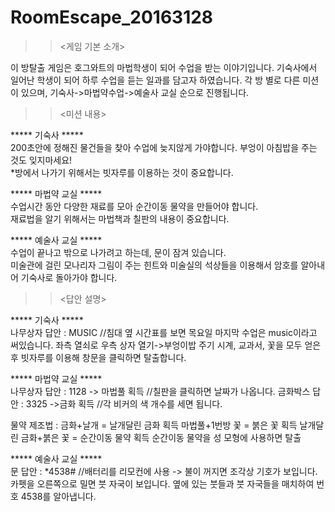 # RoomEscape_20163128


>><게임 기본 소개>

이 방탈출 게임은 호그와트의 마법학생이 되어 수업을 받는 이야기입니다. 기숙사에서 일어난 학생이 되어 하루 수업을 듣는 일과를 담고자 하였습니다. 각 방 별로 다른 미션이 있으며, 기숙사->마법약수업->예술사 교실 순으로 진행됩니다.


>><미션 내용>

***** 기숙사 ***** \
200초안에 정해진 물건들을 찾아 수업에 늦지않게 가야합니다. 부엉이 아침밥을 주는 것도 잊지마세요! \
	  *방에서 나가기 위해서는 빗자루를 이용하는 것이 중요합니다.
      
***** 마법약 교실 ***** \
수업시간 동안 다양한 재료를 모아 순간이동 물약을 만들어야 합니다. \
	     재료법을 알기 위해서는 마법책과 칠판의 내용이 중요합니다. 
         
***** 예술사 교실 ***** \
수업이 끝나고 밖으로 나가려고 하는데, 문이 잠겨 있습니다. \
	   미술관에 걸린 모나리자 그림이 주는 힌트와 미술실의 석상들을 이용해서 암호를 알아내어 기숙사로 돌아가야 합니다.




>><답안 설명>

***** 기숙사 ***** \
나무상자 답안 : MUSIC     //침대 옆 시간표를 보면 목요일 마지막 수업은 music이라고 써있습니다.
좌측 열쇠로 우측 상자 열기->부엉이밥 주기
시계, 교과서, 꽃을 모두 얻은 후 빗자루를 이용해 창문을 클릭하면 탈출합니다.


***** 마법약 교실 ***** \
나무상자 답안 : 1128 -> 마법풀 획득    //칠판을 클릭하면 날짜가 나옵니다.
금화박스 답안 : 3325 ->금화 획득  //각 비커의 색 개수를 세면 됩니다.

물약 제조법 : 
금화+날개 = 날개달린 금화 획득 
마법풀+1번방 꽃 = 붉은 꽃 획득
날개달린 금화+붉은 꽃 = 순간이동 물약 획득
순간이동 물약을 성 모형에 사용하면 탈출


***** 예술사 교실 ***** \
문 답안 : *4538#    //배터리를 리모컨에 사용 -> 불이 꺼지면 조각상 기호가 보입니다.\
		카펫을 오른쪽으로 밀면 붓 자국이 보입니다. 옆에 있는 붓들과 붓 자국들을 매치하여 번호 4538를 알아냅니다.
